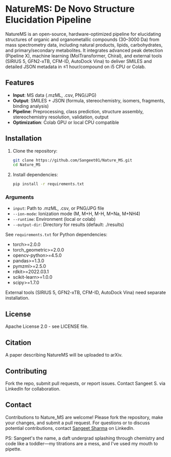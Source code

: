 
# NatureMS: De Novo Structure Elucidation Pipeline

NatureMS is an open-source, hardware-optimized pipeline for elucidating structures of organic and organometallic compounds (30–3000 Da) from mass spectrometry data, including natural products, lipids, carbohydrates, and primary/secondary metabolites. It integrates advanced peak detection (Pipeline X), machine learning (MolTransformer, Chiral), and external tools (SIRIUS 5, GFN2-xTB, CFM-ID, AutoDock Vina) to deliver SMILES and detailed JSON metadata in ≤1 hour/compound on i5 CPU or Colab.

## Features

- **Input**: MS data (.mzML, .csv, PNG/JPG)
- **Output**: SMILES + JSON (formula, stereochemistry, isomers, fragments, binding analysis)
- **Pipeline**: Preprocessing, class prediction, structure assembly, stereochemistry resolution, validation, output
- **Optimization**: Colab GPU or local CPU compatible

## Installation

1. Clone the repository:
   ```bash
   git clone https://github.com/Sangeet01/Nature_MS.git
   cd Nature_MS
   ```

2. Install dependencies:
   ```bash
   pip install -r requirements.txt
   ```




### Arguments

- `input`: Path to .mzML, .csv, or PNG/JPG file
- `--ion-mode`: Ionization mode (M, M+H, M-H, M+Na, M+NH4)
- `--runtime`: Environment (local or colab)
- `--output-dir`: Directory for results (default: ./results)




See `requirements.txt` for Python dependencies:
- torch>=2.0.0
- torch_geometric>=2.0.0
- opencv-python>=4.5.0
- pandas>=1.3.0
- pymzml>=2.5.0
- rdkit>=2022.03.1
- scikit-learn>=1.0.0
- scipy>=1.7.0

External tools (SIRIUS 5, GFN2-xTB, CFM-ID, AutoDock Vina) need separate installation.

## License

Apache License 2.0 - see LICENSE file.

## Citation
A paper describing NatureMS will be uploaded to arXiv.


## Contributing
Fork the repo, submit pull requests, or report issues. Contact Sangeet S. via LinkedIn for collaboration.


## Contact
Contributions to Nature_MS are welcome! Please fork the repository, make your changes, and submit a pull request. For questions or to discuss potential contributions, contact [Sangeet Sharma](https://www.linkedin.com/in/sangeet-sangiit01) on LinkedIn.

PS: Sangeet's the name, a daft undergrad splashing through chemistry and code like a toddler—my titrations are a mess, and I've used my mouth to pipette.
